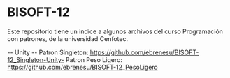 # BISOFT-12 #
Este repositorio tiene un indice a algunos archivos del curso Programación con patrones, de la universidad Cenfotec. 

-- Unity -- 
Patron Singleton: https://github.com/ebrenesu/BISOFT-12_Singleton-Unity-
Patron Peso Ligero: https://github.com/ebrenesu/BISOFT-12_PesoLigero
